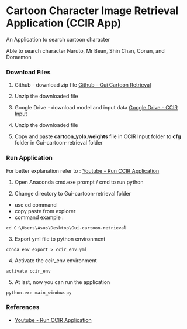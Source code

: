# Cartoon Character Image Retrieval Application (CCIR App)

An Application to search cartoon character

Able to search character Naruto, Mr Bean, Shin Chan, Conan, and Doraemon


### Download Files

1. Github - download zip file
[Github - Gui Cartoon Retrieval](https://github.com/syaz131/Gui-cartoon-retrieval)

2. Unzip the downloaded file

3. Google Drive - download model and input data
[Google Drive - CCIR Input](https://drive.google.com/drive/folders/1cszh6-b40UdTkNgZFnlYyLk8F1O3vx1Y?usp=sharing)

4. Unzip the downloaded file

5. Copy and paste **cartoon_yolo.weights** file in CCIR Input folder to **cfg** folder in Gui-cartoon-retrieval folder


### Run Application
For better explanation refer to :
[Youtube - Run CCIR Application](https://www.youtube.com/watch?v=SrgViXj0zMU&ab_channel=InternetNiel-net)

1. Open Anaconda cmd.exe prompt / cmd to run python

2. Change directory to Gui-cartoon-retrieval folder
- use cd command 
- copy paste from explorer
- command example : 
```
cd C:\Users\Asus\Desktop\Gui-cartoon-retrieval
```

3. Export yml file to python environment
```
conda env export > ccir_env.yml
```

4. Activate the ccir_env environment
```
activate ccir_env
```

5. At last, now you can run the application
```
python.exe main_window.py
```

### References
- [Youtube - Run CCIR Application](https://www.youtube.com/watch?v=SrgViXj0zMU&ab_channel=InternetNiel-net)
